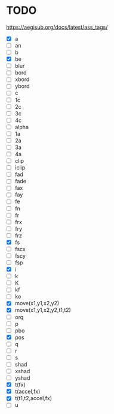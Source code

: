 # TODO

https://aegisub.org/docs/latest/ass_tags/

- [x] a
- [ ] an
- [ ] b
- [x] be
- [ ] blur
- [ ] bord
- [ ] xbord
- [ ] ybord
- [ ] c
- [ ] 1c
- [ ] 2c
- [ ] 3c
- [ ] 4c
- [ ] alpha
- [ ] 1a
- [ ] 2a
- [ ] 3a
- [ ] 4a
- [ ] clip
- [ ] iclip
- [ ] fad
- [ ] fade
- [ ] fax
- [ ] fay
- [ ] fe
- [ ] fn
- [ ] fr
- [ ] frx
- [ ] fry
- [ ] frz
- [x] fs
- [ ] fscx
- [ ] fscy
- [ ] fsp
- [x] i
- [ ] k
- [ ] K
- [ ] kf
- [ ] ko
- [x] move(x1,y1,x2,y2)
- [x] move(x1,y1,x2,y2,t1,t2)
- [ ] org
- [ ] p
- [ ] pbo
- [x] pos
- [ ] q
- [ ] r
- [ ] s
- [ ] shad
- [ ] xshad
- [ ] yshad
- [x] t(fx)
- [x] t(accel,fx)
- [x] t(t1,t2,accel,fx)
- [ ] u
